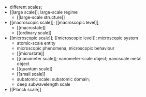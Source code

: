 - different scales; 
- [[large scale]]; large-scale regime
    - [[large-scale structure]]
- [[macroscopic scale]]; [[macroscopic level]];
    - [[macrostate]]
    - [[ordinary scale]]
- [[microscopic scale]]; [[microscopic level]]; microscopic system
    - atomic-scale entity
    - microscopic phenomena; microscopic behaviour
    - [[microstate]]
    - [[nanometer scale]]; nanometer-scale object; nanoscale metal object
    - [[quantum scale]]
    - [[small scale]]
    - subatomic scale; subatomic domain;
    - deep subwavelength scale
- [[Planck scale]]
